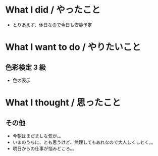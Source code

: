 # What I did / やったこと
- とりあえず、休日なので今日も安静予定

# What I want to do / やりたいこと
## 色彩検定 3 級
- 色の表示

# What I thought / 思ったこと
## その他
- 今朝はまだましな気が。。
- いまのうちに、とも思うけど、無理してもあれなので大人しくしとく。。
- 明日からの仕事が悩みどころ。。

